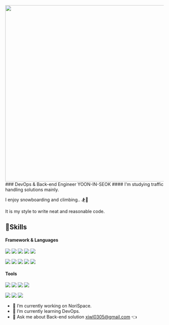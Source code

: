 <img align="right" height="560px" src="https://raw.githubusercontent.com/godkingjay/godkingjay/master/assets/vaporwave-aesthetic.gif"/>
### DevOps & Back-end Engineer YOON-IN-SEOK
#### I'm studying traffic handling solutions mainly.


I enjoy snowboarding and climbing.. 🏂🧗

It is my style to write neat and reasonable code.

## 💪Skills

#### Framework & Languages

<p>
<img src="https://img.shields.io/badge/Node.js-339933?style=flat-square&logo=Node.js&logoColor=white"/>
<img src="https://img.shields.io/badge/Spring-6DB33F?style=flat-square&logo=Spring&logoColor=white"/>
<img src="https://img.shields.io/badge/Docker-2496ED?style=flat-square&logo=Docker&logoColor=white"/>
<img src="https://img.shields.io/badge/Kubernetes-326CE5?style=flat-square&logo=Kubernetes&logoColor=white"/>
<img src="https://img.shields.io/badge/.NET-512BD4?style=flat-square&logo=.NET&logoColor=white"/>
</p>
<p>
 <img src="https://img.shields.io/badge/JavaScript-F7DF1E?style=flat-square&logo=JavaScript&logoColor=white"/>
 <img src="https://img.shields.io/badge/Python-3776AB?style=flat-square&logo=Python&logoColor=white"/>
 <img src="https://img.shields.io/badge/FastAPI-009688?style=flat-square&logo=FastAPI&logoColor=white"/>
 <img src="https://img.shields.io/badge/C-A8B9CC?style=flat-square&logoColor=white"/>
 <img src="https://img.shields.io/badge/C++-00599C?style=flat-square&logo=C++&logoColor=white"/>
</p>


#### Tools


<p>
  <img src="https://img.shields.io/badge/IntelliJ IDEA-000000?style=flat-square&logo=IntelliJ IDEA&logoColor=white"/>
  <img src="https://img.shields.io/badge/PyCharm-000000?style=flat-square&logo=PyCharm&logoColor=white"/>
 <img src="https://img.shields.io/badge/Rider-000000?style=flat-square&logo=Rider&logoColor=white"/>
 <img src="https://img.shields.io/badge/Firebase-FFCA28?style=flat-square&logo=Firebase&logoColor=white"/>
 
</p>
<p>
 <img src="https://img.shields.io/badge/Amazon ECS-FF9900?style=flat-square&logo=Amazon ECS&logoColor=white"/>
 <img src="https://img.shields.io/badge/Amazon S3-569A31?style=flat-square&logo=Amazon S3&logoColor=white"/>
 <img src="https://img.shields.io/badge/WireGuard-88171A?style=flat-square&logo=WireGuard&logoColor=white"/>
 </p>


- 🔭 I’m currently working on NoriSpace. 
- 🌱 I’m currently learning DevOps. 
- 💬 Ask me about Back-end solution <xjwl0305@gmail.com> 👈

<!--
**xjwl0305/xjwl0305** is a ✨ _special_ ✨ repository because its `README.md` (this file) appears on your GitHub profile.

Here are some ideas to get you started:

- 🔭 I’m currently working on ...
- 🌱 I’m currently learning ...
- 👯 I’m looking to collaborate on ...
- 🤔 I’m looking for help with ...
- 💬 Ask me about ...
- 📫 How to reach me: ...
- 😄 Pronouns: ...
- ⚡ Fun fact: ...
-->


